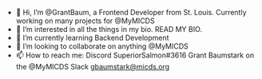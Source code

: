 - 👋 Hi, I’m @GrantBaum, a Frontend Developer from St. Louis. Currently working on many projects for @MyMICDS
- 👀 I’m interested in all the things in my bio. READ MY BIO.
- 🌱 I’m currently learning Backend Development
- 💞️ I’m looking to collaborate on anything @MyMICDS
- 📫 How to reach me:
Discord SuperiorSalmon#3616
Grant Baumstark on the @MyMICDS Slack
gbaumstark@micds.org
<!---
GrantBaum/GrantBaum is a ✨ special ✨ repository because its `README.md` (this file) appears on your GitHub profile.
You can click the Preview link to take a look at your changes.
--->

